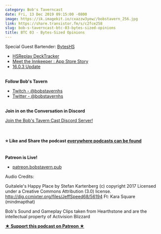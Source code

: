 ```yaml
---
category: Bob's Taverncast
date: Fri, 13 Dec 2019 09:15:00 -0800
image: https://ik.imagekit.io/cxazzw3yew//bobstavern_256.jpg
link: https://share.transistor.fm/s/c2fce258
slug: bob-s-taverncast-btc-03-bytes-sized-opinions
title: BTC 03 - Bytes-Sized Opinions
---
```


<p>Special Guest Bartender: <a href="https://twitter.com/byteshs">BytesHS</a></p><ul>
<li><a href="https://hsreplay.net/">HSReplay DeckTracker</a></li>
<li><a href="https://apps.apple.com/us/story/id1461489774">‎Meet the Innkeeper : App Store Story</a></li>
<li>
<a href="https://www.reddit.com/r/hearthstone/comments/e9wen7/1603_update/?utm_medium=android_app&amp;utm_source=share">16.0.3 Update<br /></a><br />
</li>
</ul><p><strong>Follow Bob's Tavern</strong></p><ul>
<li><a href="https://twitch.tv/bobstavernhs">Twitch - @bobstavernhs</a></li>
<li><a href="https://twitter.com/bobstavernhs">Twitter - @bobstavernhs</a></li>
</ul><p><strong><br />Join in on the Conversation in Discord</strong></p><p><a href="https://discord.gg/c2rFknG">Join the Bob's Tavern Cast Discord Server!<br /></a><br /></p><p><strong><br />⭐ Like and Share the podcast </strong><a href="http://bobstavern.pub/subscribe"><strong>everywhere podcasts can be found</strong></a></p><p><strong><br />Patreon is Live!</strong></p><ul><li><a href="http://patreon.bobstavern.pub/">patreon.bobstavern.pub</a></li></ul><p>Audio Credits:</p><p>Guitalele's Happy Place by Stefan Kartenberg (c) copyright 2017 Licensed under a Creative Commons Attribution (3.0) license. <a href="http://dig.ccmixter.org/files/JeffSpeed68/56194">http://dig.ccmixter.org/files/JeffSpeed68/56194</a> Ft: Kara Square (mindmapthat)</p><p>Bob's Sound and Gameplay Clips taken from Hearthstone and are the intellectual property of Activision Blizzard</p><p><strong><a href="http://patreon.bobstavern.pub" rel="payment" title="★ Support this podcast on Patreon ★">★ Support this podcast on Patreon ★</a></strong></p>